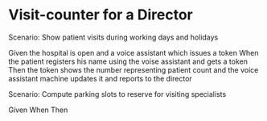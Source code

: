 # Visit-counter for a Director

Scenario: Show patient visits during working days and holidays 

  Given the hospital is open and a voice assistant which issues a token
  When the patient registers his name using the voise assistant and gets a token
  Then the token shows the number representing patient count and the voice assistant machine updates it and reports to the director

Scenario: Compute parking slots to reserve for visiting specialists

  Given
  When
  Then
